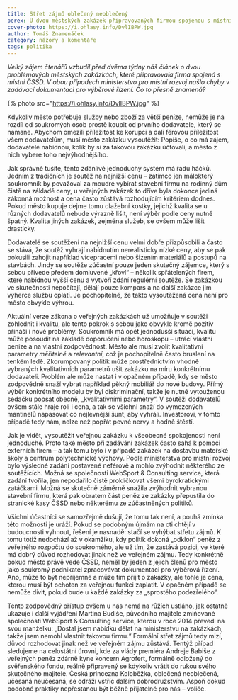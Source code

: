 ```yaml
---
title: Střet zájmů oblečený neoblečený
perex: U dvou městských zakázek připravovaných firmou spojenou s místní ČSSD našlo ministerstvo pro místní rozvoj chyby v zadávací dokumentaci pro výběrové řízení. Co to přesně znamená?
cover-photo: https://i.ohlasy.info/DvlIBPW.jpg
author: Tomáš Znamenáček
category: názory a komentáře
tags: politika
---
```


*Velký zájem čtenářů vzbudil před dvěma týdny náš článek o dvou problémových městských zakázkách, které připravovala firma spojená s místní ČSSD. V obou případech ministerstvo pro místní rozvoj našlo chyby v zadávací dokumentaci pro výběrové řízení. Co to přesně znamená?*

{% photo src="https://i.ohlasy.info/DvlIBPW.jpg" %}

Kdykoliv město potřebuje služby nebo zboží za větší peníze, nemůže je na rozdíl od soukromých osob prostě koupit od prvního dodavatele, který se namane. Abychom omezili příležitost ke korupci a dali férovou příležitost všem dodavatelům, musí město zakázku vysoutěžit: Popíše, o co má zájem, dodavatelé nabídnou, kolik by si za takovou zakázku účtovali, a město z nich vybere toho nejvýhodnějšího.

Jak správně tušíte, tento zdánlivě jednoduchý systém má řadu háčků. Jedním z tradičních je soutěž na nejnižší cenu – zatímco jen málokterý soukromník by považoval za moudré vybírat stavební firmu na rodinný dům čistě na základě ceny, u veřejných zakázek to dříve byla dokonce jediná zákonná možnost a cena často zůstává rozhodujícím kritériem dodnes. Pokud město kupuje dejme tomu dlažební kostky, jejichž kvalita se u různých dodavatelů nebude výrazně lišit, není výběr podle ceny nutně špatný. Kvalita jiných zakázek, zejména služeb, se ovšem může lišit drasticky.

Dodavatelé se soutěžení na nejnižší cenu velmi dobře přizpůsobili a často se stává, že soutěž vyhrají nabídnutím nerealisticky nízké ceny, aby se pak pokusili zahojit například vícepracemi nebo šizením materiálů a postupů na stavbách. Jindy se soutěže zúčastní pouze jeden skutečný zájemce, který s sebou přivede předem domluvené „křoví“ – několik spřátelených firem, které nabídnou vyšší cenu a vytvoří zdání regulérní soutěže. Se zakázkou ve skutečnosti nepočítají, dělají pouze kompars a na další zakázce jim výherce službu oplatí. Je pochopitelné, že takto vysoutěžená cena není pro město obvykle výhrou.

Aktuální verze zákona o veřejných zakázkách už umožňuje v soutěži zohlednit i kvalitu, ale tento pokrok s sebou jako obvykle kromě pozitiv přináší i nové problémy. Soukromník má opět jednodušší situaci, kvalitu může posoudit na základě doporučení nebo horoskopu – utrácí vlastní peníze a na vlastní zodpovědnost. Město ale musí zvolit kvalitativní parametry *měřitelné* a *relevantní*, což je pochopitelně často bruslení na tenkém ledě. Zkorumpovaný politik může prostřednictvím vhodně vybraných kvalitativních parametrů ušít zakázku na míru konkrétnímu dodavateli. Problém ale může nastat i v opačném případě, kdy se město zodpovědně snaží vybrat například pěkný mobiliář do nové budovy. Přímý výběr konkrétního modelu by byl diskriminační, takže je nutné vytouženou sedačku popsat obecně, „kvalitativními parametry“. V soutěži dodavatelů ovšem stále hraje roli i cena, a tak se všichni snaží do vymezených mantinelů napasovat co nejlevnější šunt, aby vyhráli. Investorovi, v tomto případě tedy nám, nelze než popřát pevné nervy a hodně štěstí.

Jak je vidět, vysoutěžit veřejnou zakázku k všeobecné spokojenosti není jednoduché. Proto také město při zadávání zakázek často sahá k pomoci externích firem – a tak tomu bylo i v případě zakázek na dostavbu mateřské školy a centrum polytechnické výchovy. Podle ministerstva pro místní rozvoj bylo výsledné zadání postavené neférově a mohlo zvýhodnit některého ze soutěžících. Možná se společnosti WebSport & Consulting service, která zadání tvořila, jen nepodařilo čistě prokličkovat všemi byrokratickými zatáčkami. Možná se skutečně záměrně snažila zvýhodnit vybranou stavební firmu, která pak obratem část peněz ze zakázky přepustila do stranické kasy ČSSD nebo některému ze zúčastněných politiků.

Všichni účastníci se samozřejmě dušují, že tomu tak není, a pouhá zmínka této možnosti je uráží. Pokud se podobným újmám na cti chtějí v budoucnosti vyhnout, řešení je nasnadě: stačí se vyhýbat střetu zájmů. K tomu totiž nedochází až v okamžiku, kdy politik dokoná „odklon“ peněz z veřejného rozpočtu do soukromého, ale už tím, že zastává pozici, ve které má dobrý důvod rozhodovat jinak než ve veřejném zájmu. Tedy konkrétně pokud město právě vede ČSSD, neměl by jeden z jejích členů pro město jako soukromý podnikatel zpracovávat dokumentaci pro výběrová řízení. Ano, může to být nepříjemné a může tím přijít o zakázky, ale tohle je cena, kterou musí být ochoten za veřejnou funkci zaplatit. V opačném případě se nemůže divit, pokud bude u každé zakázky za „sprostého podezřelého“.

Tento zodpovědný přístup ovšem u nás nemá na růžích ustláno, jak ostatně ukazuje i další vyjádření Martina Budiše, původního majitele zmiňované společnosti WebSport & Consulting service, kterou v roce 2014 převedl na svou manželku: „Dostal jsem nabídku dělat na ministerstvu na zakázkách, takže jsem nemohl vlastnit takovou firmu.“ Formální střet zájmů tedy mizí, důvod rozhodovat jinak než ve veřejném zájmu zůstává. Tentýž případ sledujeme na celostátní úrovni, kde za vlády premiéra Andreje Babiše z veřejných peněz zdárně kyne koncern Agrofert, formálně odložený do svěřenského fondu, reálně připravený se kdykoliv vrátit do rukou svého skutečného majitele. Česká princezna Koloběžka, oblečená neoblečená, učesaná neučesaná, se odráží vstříc dalším dobrodružstvím. Aspoň dokud podobné praktiky nepřestanou být běžně přijatelné pro nás – voliče.
